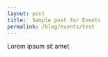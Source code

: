 ```yaml
---
layout: post
title:  Sample post for Events
permalink: /blog/events/test
---
```

Lorem ipsum sit amet
